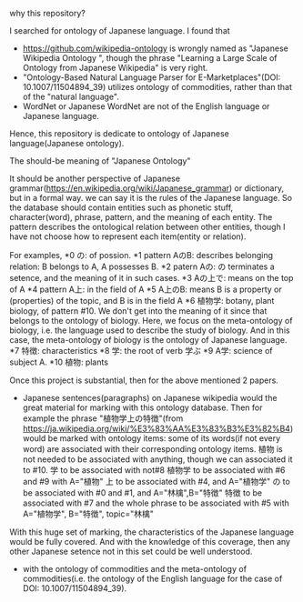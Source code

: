 
why this repository?

I searched for ontology of Japanese language. I found that
* https://github.com/wikipedia-ontology is wrongly named as "Japanese Wikipedia Ontology
", though the phrase "Learning a Large Scale of Ontology from Japanese Wikipedia" is very right.
* "Ontology-Based Natural Language Parser for E-Marketplaces"(DOI: 10.1007/11504894_39) utilizes ontology of commodities, rather than that of the "natural language".
* WordNet or Japanese WordNet are not of the English language or Japanese language.

Hence, this repository is dedicate to ontology of Japanese language(Japanese ontology).

The should-be meaning of "Japanese Ontology"

It should be another perspective of Japanese grammar(https://en.wikipedia.org/wiki/Japanese_grammar) or dictionary, but in a formal way.
we can say it is the rules of the Japanese language.
So the database should contain entities such as phonetic stuff, character(word), phrase, pattern, and the meaning of each entity.
The pattern describes the ontological relation between other entities, though I have not choose how to represent each item(entity or relation).

For examples, 
*0 の: of possion.
*1 pattern AのB: describes belonging relation: B belongs to A, A possesses B.
*2 patern Aの: の terminates a setence, and the meaning of it in such cases.
*3 Aの上で: means on the top of A
*4 pattern A上: in the field of A
*5 A上のB: means B is a property or (properties) of the topic, and B is in the field A
*6 植物学: botany, plant biology, of pattern #10. We don't get into the meaning of it since that belongs to the ontology of biology. Here, we focus on the meta-ontology of biology, i.e. the language used to describe the study of biology. And in this case, the meta-ontology of biology is the ontology of Japanese language.
*7 特徴: characteristics
*8 学: the root of verb 学ぶ
*9 A学: science of subject A.
*10 植物: plants

Once this project is substantial, then for the above mentioned 2 papers.
* Japanese sentences(paragraphs) on Japanese wikipedia would the great material for marking with this ontology database.
Then for example the phrase "植物学上の特徴"(from https://ja.wikipedia.org/wiki/%E3%83%AA%E3%83%B3%E3%82%B4) would be marked with ontology items:
some of its words(if not every word) are associated with their corresponding ontology items.
植物 is not needed to be associated with anything, though we can associated it to #10.
学 to be associated with not#8
植物学 to be associated with #6 and #9 with A="植物"
上  to be associated with #4, and A="植物学"
の  to be associated with #0 and #1, and A="林檎",B="特徴"
特徴 to be associated with #7
and the whole phrase to be associated with #5 with A="植物学", B="特徴", topic="林檎"

With this huge set of marking, the characteristics of the Japanese language would be fully covered. And with the knowledge of this coverage, then any other Japanese setence not in this set could be well understood.

* with the ontology of commodities and the meta-ontology of commodities(i.e. the ontology of the English language for the case of DOI: 10.1007/11504894_39).


